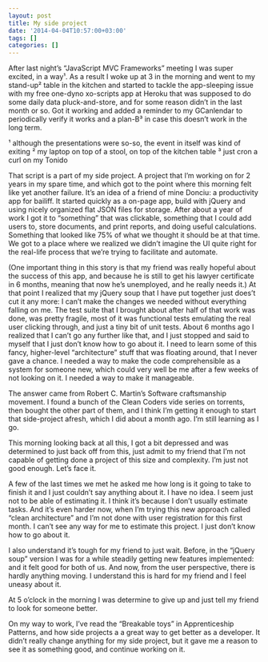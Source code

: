 ```yaml
---
layout: post
title: My side project
date: '2014-04-04T10:57:00+03:00'
tags: []
categories: []
---
```


After last night’s “JavaScript MVC Frameworks” meeting I was super excited, in a way¹. As a result I woke up at 3 in the morning and went to my stand-up² table in the kitchen and started to tackle the app-sleeping issue with my free one-dyno xo-scripts app at Heroku that was supposed to do some daily data pluck-and-store, and for some reason didn’t in the last month or so. Got it working and added a reminder to my GCanlendar to periodically verify it works and a plan-B³ in case this doesn’t work in the long term.

¹ although the presentations were so-so, the event in itself was kind of exiting
² my laptop on top of a stool, on top of the kitchen table
³ just cron a curl on my Tonido

That script is a part of my side project. A project that I’m working on for 2 years in my spare time, and which got to the point where this morning felt like yet another failure. It’s an idea of a friend of mine Donciu: a productivity app for bailiff. It started quickly as a on-page app, build with jQuery and using nicely organized flat JSON files for storage.
After about a year of work I got it to “something” that was clickable, something that I could add users to, store documents, and print reports, and doing useful calculations. Something that looked like 75% of what we thought it should be at that time. We got to a place where we realized we didn’t imagine the UI quite right for the real-life process that we’re trying to facilitate and automate.

(One important thing in this story is that my friend was really hopeful about the success of this app, and because he is still to get his lawyer certificate in 6 months, meaning that now he’s unemployed, and he really needs it.)
At that point I realized that my jQuery soup that I have put together just does’t cut it any more: I can’t make the changes we needed without everything falling on me. The test suite that I brought about after half of that work was done, was pretty fragile, most of it was functional tests emulating the real user clicking through, and just a tiny bit of unit tests. About 6 months ago I realized that I can’t go any further like that, and I just stopped and said to myself that I just don’t know how to go about it. I need to learn some of this fancy, higher-level “architecture” stuff that was floating around, that I never gave a chance. I needed a way to make the code comprehensible as a system for someone new, which could very well be me after a few weeks of not looking on it. I needed a way to make it manageable.

The answer came from Robert C. Martin’s Software craftsmanship movement. I found a bunch of the Clean Coders vide series on torrents, then bought the other part of them, and I think I’m getting it enough to start that side-project afresh, which I did about a month ago. I’m still learning as I go.

This morning looking back at all this, I got a bit depressed and was determined to just back off from this, just admit to my friend that I’m not capable of getting done a project of this size and complexity. I’m just not good enough. Let’s face it.

A few of the last times we met he asked me how long is it going to take to finish it and I just couldn’t say anything about it. I have no idea. I seem just not to be able of estimating it. I think it’s because I don’t usually estimate tasks. And it’s even harder now, when I’m trying this new approach called “clean architecture” and I’m not done with user registration for this first month. I can’t see any way for me to estimate this project. I just don’t know how to go about it.

I also understand it’s tough for my friend to just wait. Before, in the “jQuery soup” version I was for a while steadily getting new features implemented: and it felt good for both of us. And now, from the user perspective, there is hardly anything moving. I understand this is hard for my friend and I feel uneasy about it.

At 5 o’clock in the morning I was determine to give up and just tell my friend to look for someone better.

On my way to work, I’ve read the “Breakable toys” in Apprenticeship Patterns, and how side projects a a great way to get better as a developer. It didn’t really change anything for my side project, but it gave me a reason to see it as something good, and continue working on it.

